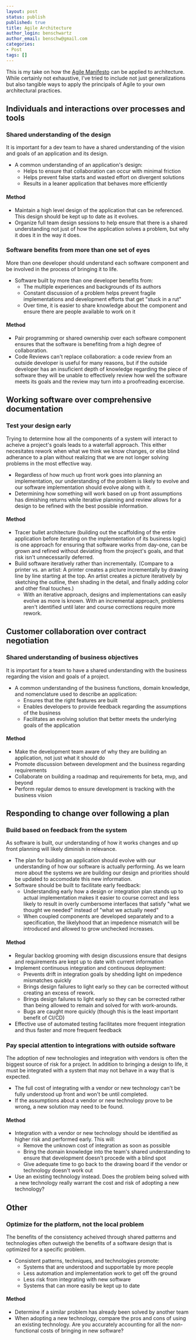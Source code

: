 ```yaml
---
layout: post
status: publish
published: true
title: Agile Architecture
author_login: benschwartz
author_email: benschw@gmail.com
categories:
- Post
tags: []
---
```


This is my take on how the [Agile Manifesto](https://agilemanifesto.org/) can be applied to architecture. While certainly not exhaustive,
I've tried to include not just generalizations but also tangible ways to apply the principals of Agile to your own architectural practices.

## Individuals and interactions over processes and tools

### Shared understanding of the design
It is important for a dev team to have a shared understanding of the vision and
goals of an application and its design.

- A common understanding of an application's design:
	- Helps to ensure that collaboration can occur with minimal friction
	- Helps prevent false starts and wasted effort on divergent solutions
	- Results in a leaner application that behaves more efficiently

#### Method
- Maintain a high level design of the application that can be referenced. This design
  should be kept up to date as it evolves.
- Organize full team design sessions to help ensure that there is a shared understanding
  not just of how the application solves a problem, but why it does it in the way it does.

### Software benefits from more than one set of eyes
More than one developer should understand each software component and be involved in the
process of bringing it to life.

- Software built by more than one developer benefits from:
	- The multiple experiences and backgrounds of its authors
	- Constant discussion of a problem helps prevent fragile implementations and
	  development efforts that get "stuck in a rut"
	- Over time, it is easier to share knowledge about the component and ensure
	  there are people available to work on it

#### Method
- Pair programming or shared ownership over each software component ensures
  that the software is benefiting from a high degree of collaboration.
- Code Reviews can't replace collaboration: a code review from an outside developer
  is useful for many reasons, but if the outside developer has an insuficient
  depth of knowledge regarding the piece of software they will be unable to effectively
  review how well the software meets its goals and the review may turn into a proofreading excercise.

## Working software over comprehensive documentation

### Test your design early
Trying to determine how all the components of a system will interact to acheive
a project's goals leads to a waterfall approach. This either necesitates
rework when what we think we know changes, or else blind adherance to a plan without
realizing that we are not longer solving problems in the most effective way.

- Regardless of how much up front work goes into planning an implementation, our
  understanding of the problem is likely to evolve and our software implementation
  should evolve along with it.
- Determining how something will work based on up front assumptions has dimishing returns
  while iterative planning and review allows for a design to be refined with
  the best possible information.

#### Method
- Tracer bullet architecture (building out the scaffolding of the entire application
  before iterating on the implementation of its business logic) is one approach
  for ensuring that software works from day-one, can be grown and refined without
  deviating from the project's goals, and that risk isn't unnecessarily deferred.
- Build software iteratively rather than incrementally. (Compare to a printer
  vs. an artist: A printer creates a picture incrementally by drawing line by line
  starting at the top. An artist creates a picture iteratively by sketching the outline,
  then shading in the detail, and finally adding color and other final touches.)
	- With an iterative approach, designs and implementations can easily evolve
	  as more is known. With an incremental approach, problems aren't identified
	  until later and course corrections require more rework.

## Customer collaboration over contract negotiation

### Shared understanding of business objectives
It is important for a team to have a shared understanding with the business
regarding the vision and goals of a project.

- A common understanding of the business functions, domain knowledge, and nomenclature used to describe an application:
	- Ensures that the right features are built
	- Enables developers to provide feedback regarding the assumptions of the business
	- Facilitates an evolving solution that better meets the underlying goals of the application

#### Method
- Make the development team aware of why they are building an application, not just what it should do
- Promote discussion between development and the business regarding requirements
- Collaborate on building a roadmap and requirements for beta, mvp, and beyond
- Perform regular demos to ensure development is tracking with the business vision

## Responding to change over following a plan

### Build based on feedback from the system
As software is built, our understanding of how it works changes and up front planning
will likely diminish in relevance.

- The plan for building an application should evolve with our understanding of how our
  software is actually performing. As we learn more about the systems we are building
  our design and priorities should be updated to accomodate this new information.
- Software should be built to facilitate early feedback:
	- Understanding early how a design or integration plan stands up to actual
	  implementation makes it easier to course correct and less likely to result in
	  overly cumbersome interfaces that satisfy "what we thought we needed"
	  instead of "what we actually need"
	- When coupled components are developed separately and to a specification,
	  the likelyhood that an impedence mismatch will be introduced and allowed to
	  grow unchecked increases.

#### Method
- Regular backlog grooming with design discussions ensure that designs and requirements
  are kept up to date with current information
- Implement continuous integration and continuous deployment:
	- Prevents drift in integration goals by shedding light on impedence mismatches quickly
	- Brings design failures to light early so they can be corrected without creating
	  an excess of rework.
	- Brings design failures to light early so they can be corrected rather than
	  being allowed to remain and solved for with work-arounds.
	- Bugs are caught more quickly (though this is the least important benefit of CI/CD)
- Effective use of automated testing facilitates more frequent integration and thus
  faster and more frequent feedback

### Pay special attention to integrations with outside software
The adoption of new technologies and integration with vendors is often the biggest
source of risk for a project. In addition to bringing a design to life, it must
be integrated with a system that may not behave in a way that is expected.

- The full cost of integrating with a vendor or new technology can't be
  fully understood up front and won't be until completed.
- If the assumptions about a vendor or new technology prove to be wrong, a new
  solution may need to be found.

#### Method
- Integration with a vendor or new technology should be identified as higher
  risk and performed early. This will:
	- Remove the unknown cost of integration as soon as possible
	- Bring the domain knowledge into the team's shared understanding to ensure
	  that development doesn't procede with a blind spot
	- Give adequate time to go back to the drawing board if the vendor or
	  technology doesn't work out
- Use an existing technology instead. Does the problem being solved with a new
  technology really warrant the cost and risk of adopting a new technology?

## Other
### Optimize for the platform, not the local problem
The benefits of the consistency acheived through shared patterns and technologies
often outweigh the benefits of a software design that is optimized for a specific
problem.

- Consistent patterns, techniques, and technologies promote:
	- Systems that are understood and supportable by more people
	- Less automation and implementation work to get off the ground
	- Less risk from integrating with new software
	- Systems that can more easily be kept up to date

#### Method
- Determine if a similar problem has already been solved by another team
- When adopting a new technology, compare the pros and cons of using an existing
  technology. Are you accurately accounting for all the non-functional costs of
  bringing in new software?
